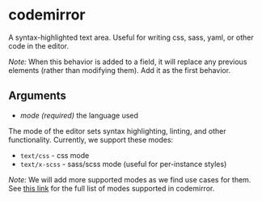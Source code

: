 # codemirror

A syntax-highlighted text area. Useful for writing css, sass, yaml, or other code in the editor.

_Note:_ When this behavior is added to a field, it will replace any previous elements (rather than modifying them). Add it as the first behavior.

## Arguments

* *mode* _(required)_ the language used

The mode of the editor sets syntax highlighting, linting, and other functionality. Currently, we support these modes:

* `text/css` - css mode
* `text/x-scss` - sass/scss mode (useful for per-instance styles)

_Note:_ We will add more supported modes as we find use cases for them. See [this link](http://codemirror.net/mode/) for the full list of modes supported in codemirror.
